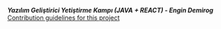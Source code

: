 *****Yazılım Geliştirici Yetiştirme Kampı (JAVA + REACT) - Engin Demirog*****
[Contribution guidelines for this project](docs/src/oopIntroDayTwoWorkOne.md)
